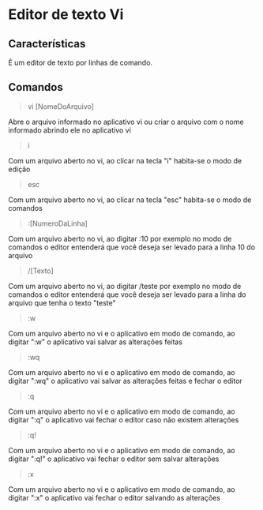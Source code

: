 # Editor de texto Vi

## Características

É um editor de texto por linhas de comando.

## Comandos

> vi [NomeDoArquivo]

Abre o arquivo informado no aplicativo vi ou criar o arquivo com o nome informado abrindo ele no aplicativo vi

> i

Com um arquivo aberto no vi, ao clicar na tecla "i" habita-se o modo de edição

> esc

Com um arquivo aberto no vi, ao clicar na tecla "esc" habita-se o modo de comandos

> :[NumeroDaLinha]

Com um arquivo aberto no vi, ao digitar :10 por exemplo no modo de comandos o editor entenderá que você deseja ser levado para a linha 10 do arquivo

> /[Texto]

Com um arquivo aberto no vi, ao digitar /teste por exemplo no modo de comandos o editor entenderá que você deseja ser levado para a linha do arquivo que tenha o texto "teste"

> :w

Com um arquivo aberto no vi e o aplicativo em modo de comando, ao digitar ":w" o aplicativo vai salvar as alterações feitas

> :wq

Com um arquivo aberto no vi e o aplicativo em modo de comando, ao digitar ":wq" o aplicativo vai salvar as alterações feitas e fechar o editor

> :q

Com um arquivo aberto no vi e o aplicativo em modo de comando, ao digitar ":q" o aplicativo vai fechar o editor caso não existem alterações

> :q!

Com um arquivo aberto no vi e o aplicativo em modo de comando, ao digitar ":q!" o aplicativo vai fechar o editor sem salvar alterações

> :x

Com um arquivo aberto no vi e o aplicativo em modo de comando, ao digitar ":x" o aplicativo vai fechar o editor salvando as alterações
